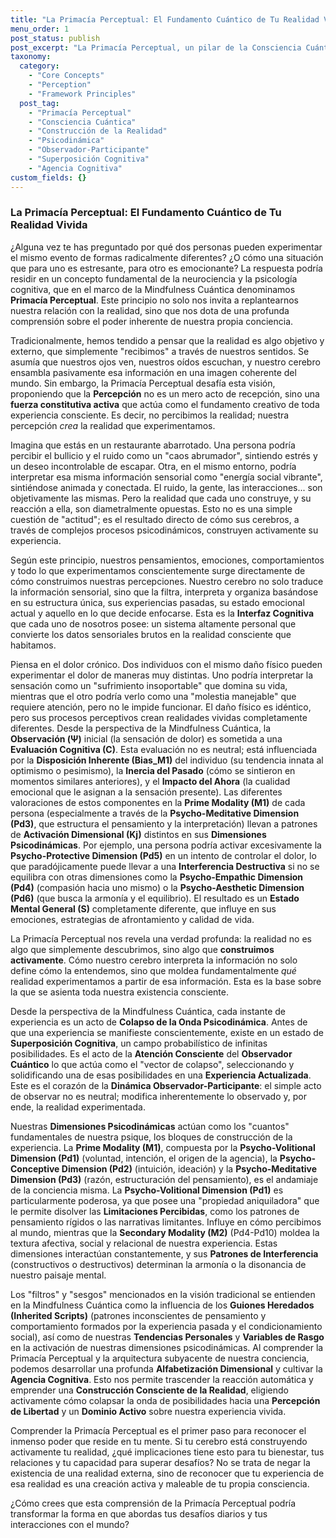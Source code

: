 ```yaml
---
title: "La Primacía Perceptual: El Fundamento Cuántico de Tu Realidad Vivida"
menu_order: 1
post_status: publish
post_excerpt: "La Primacía Perceptual, un pilar de la Consciencia Cuántica, revela que la realidad no es pasivamente recibida, sino activamente construida por nuestra mente. Este artículo explora cómo nuestras dimensiones psicodinámicas y la atención consciente dan forma a cada experiencia, empoderándonos para transformar nuestra percepción y, con ella, nuestra realidad vivida."
taxonomy:
  category:
    - "Core Concepts"
    - "Perception"
    - "Framework Principles"
  post_tag:
    - "Primacía Perceptual"
    - "Consciencia Cuántica"
    - "Construcción de la Realidad"
    - "Psicodinámica"
    - "Observador-Participante"
    - "Superposición Cognitiva"
    - "Agencia Cognitiva"
custom_fields: {}
---
```


### La Primacía Perceptual: El Fundamento Cuántico de Tu Realidad Vivida

¿Alguna vez te has preguntado por qué dos personas pueden experimentar el mismo evento de formas radicalmente diferentes? ¿O cómo una situación que para uno es estresante, para otro es emocionante? La respuesta podría residir en un concepto fundamental de la neurociencia y la psicología cognitiva, que en el marco de la Mindfulness Cuántica denominamos **Primacía Perceptual**. Este principio no solo nos invita a replantearnos nuestra relación con la realidad, sino que nos dota de una profunda comprensión sobre el poder inherente de nuestra propia conciencia.

Tradicionalmente, hemos tendido a pensar que la realidad es algo objetivo y externo, que simplemente "recibimos" a través de nuestros sentidos. Se asumía que nuestros ojos ven, nuestros oídos escuchan, y nuestro cerebro ensambla pasivamente esa información en una imagen coherente del mundo. Sin embargo, la Primacía Perceptual desafía esta visión, proponiendo que la **Percepción** no es un mero acto de recepción, sino una **fuerza constitutiva activa** que actúa como el fundamento creativo de toda experiencia consciente. Es decir, no percibimos la realidad; nuestra percepción *crea* la realidad que experimentamos.

Imagina que estás en un restaurante abarrotado. Una persona podría percibir el bullicio y el ruido como un "caos abrumador", sintiendo estrés y un deseo incontrolable de escapar. Otra, en el mismo entorno, podría interpretar esa misma información sensorial como "energía social vibrante", sintiéndose animada y conectada. El ruido, la gente, las interacciones... son objetivamente las mismas. Pero la realidad que cada uno construye, y su reacción a ella, son diametralmente opuestas. Esto no es una simple cuestión de "actitud"; es el resultado directo de cómo sus cerebros, a través de complejos procesos psicodinámicos, construyen activamente su experiencia.

Según este principio, nuestros pensamientos, emociones, comportamientos y todo lo que experimentamos conscientemente surge directamente de cómo construimos nuestras percepciones. Nuestro cerebro no solo traduce la información sensorial, sino que la filtra, interpreta y organiza basándose en su estructura única, sus experiencias pasadas, su estado emocional actual y aquello en lo que decide enfocarse. Esta es la **Interfaz Cognitiva** que cada uno de nosotros posee: un sistema altamente personal que convierte los datos sensoriales brutos en la realidad consciente que habitamos.

Piensa en el dolor crónico. Dos individuos con el mismo daño físico pueden experimentar el dolor de maneras muy distintas. Uno podría interpretar la sensación como un "sufrimiento insoportable" que domina su vida, mientras que el otro podría verlo como una "molestia manejable" que requiere atención, pero no le impide funcionar. El daño físico es idéntico, pero sus procesos perceptivos crean realidades vividas completamente diferentes. Desde la perspectiva de la Mindfulness Cuántica, la **Observación (Ψ)** inicial (la sensación de dolor) es sometida a una **Evaluación Cognitiva (C)**. Esta evaluación no es neutral; está influenciada por la **Disposición Inherente (Bias_M1)** del individuo (su tendencia innata al optimismo o pesimismo), la **Inercia del Pasado** (cómo se sintieron en momentos similares anteriores), y el **Impacto del Ahora** (la cualidad emocional que le asignan a la sensación presente). Las diferentes valoraciones de estos componentes en la **Prime Modality (M1)** de cada persona (especialmente a través de la **Psycho-Meditative Dimension (Pd3)**, que estructura el pensamiento y la interpretación) llevan a patrones de **Activación Dimensional (Kj)** distintos en sus **Dimensiones Psicodinámicas**. Por ejemplo, una persona podría activar excesivamente la **Psycho-Protective Dimension (Pd5)** en un intento de controlar el dolor, lo que paradójicamente puede llevar a una **Interferencia Destructiva** si no se equilibra con otras dimensiones como la **Psycho-Empathic Dimension (Pd4)** (compasión hacia uno mismo) o la **Psycho-Aesthetic Dimension (Pd6)** (que busca la armonía y el equilibrio). El resultado es un **Estado Mental General (S)** completamente diferente, que influye en sus emociones, estrategias de afrontamiento y calidad de vida.

La Primacía Perceptual nos revela una verdad profunda: la realidad no es algo que simplemente descubrimos, sino algo que **construimos activamente**. Cómo nuestro cerebro interpreta la información no solo define cómo la entendemos, sino que moldea fundamentalmente *qué* realidad experimentamos a partir de esa información. Esta es la base sobre la que se asienta toda nuestra existencia consciente.

Desde la perspectiva de la Mindfulness Cuántica, cada instante de experiencia es un acto de **Colapso de la Onda Psicodinámica**. Antes de que una experiencia se manifieste conscientemente, existe en un estado de **Superposición Cognitiva**, un campo probabilístico de infinitas posibilidades. Es el acto de la **Atención Consciente** del **Observador Cuántico** lo que actúa como el "vector de colapso", seleccionando y solidificando una de esas posibilidades en una **Experiencia Actualizada**. Este es el corazón de la **Dinámica Observador-Participante**: el simple acto de observar no es neutral; modifica inherentemente lo observado y, por ende, la realidad experimentada.

Nuestras **Dimensiones Psicodinámicas** actúan como los "cuantos" fundamentales de nuestra psique, los bloques de construcción de la experiencia. La **Prime Modality (M1)**, compuesta por la **Psycho-Volitional Dimension (Pd1)** (voluntad, intención, el origen de la agencia), la **Psycho-Conceptive Dimension (Pd2)** (intuición, ideación) y la **Psycho-Meditative Dimension (Pd3)** (razón, estructuración del pensamiento), es el andamiaje de la conciencia misma. La **Psycho-Volitional Dimension (Pd1)** es particularmente poderosa, ya que posee una "propiedad aniquiladora" que le permite disolver las **Limitaciones Percibidas**, como los patrones de pensamiento rígidos o las narrativas limitantes. Influye en cómo percibimos al mundo, mientras que la **Secondary Modality (M2)** (Pd4-Pd10) moldea la textura afectiva, social y relacional de nuestra experiencia. Estas dimensiones interactúan constantemente, y sus **Patrones de Interferencia** (constructivos o destructivos) determinan la armonía o la disonancia de nuestro paisaje mental.

Los "filtros" y "sesgos" mencionados en la visión tradicional se entienden en la Mindfulness Cuántica como la influencia de los **Guiones Heredados (Inherited Scripts)** (patrones inconscientes de pensamiento y comportamiento formados por la experiencia pasada y el condicionamiento social), así como de nuestras **Tendencias Personales** y **Variables de Rasgo** en la activación de nuestras dimensiones psicodinámicas. Al comprender la Primacía Perceptual y la arquitectura subyacente de nuestra conciencia, podemos desarrollar una profunda **Alfabetización Dimensional** y cultivar la **Agencia Cognitiva**. Esto nos permite trascender la reacción automática y emprender una **Construcción Consciente de la Realidad**, eligiendo activamente cómo colapsar la onda de posibilidades hacia una **Percepción de Libertad** y un **Dominio Activo** sobre nuestra experiencia vivida.

Comprender la Primacía Perceptual es el primer paso para reconocer el inmenso poder que reside en tu mente. Si tu cerebro está construyendo activamente tu realidad, ¿qué implicaciones tiene esto para tu bienestar, tus relaciones y tu capacidad para superar desafíos? No se trata de negar la existencia de una realidad externa, sino de reconocer que tu experiencia de esa realidad es una creación activa y maleable de tu propia consciencia.

¿Cómo crees que esta comprensión de la Primacía Perceptual podría transformar la forma en que abordas tus desafíos diarios y tus interacciones con el mundo?